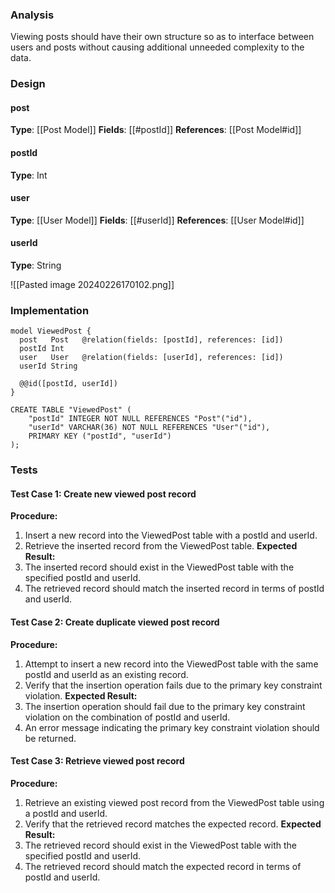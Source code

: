 
### Analysis

Viewing posts should have their own structure so as to interface between users and posts without causing additional unneeded complexity to the data.


### Design

#### post
__Type__: [[Post Model]]
__Fields__: [[#postId]]
__References__: [[Post Model#id]]

#### postId
__Type__: Int

#### user
__Type__: [[User Model]]
__Fields__: [[#userId]]
__References__: [[User Model#id]]

#### userId
__Type__: String


![[Pasted image 20240226170102.png]]


### Implementation

```
model ViewedPost {
  post   Post   @relation(fields: [postId], references: [id])
  postId Int
  user   User   @relation(fields: [userId], references: [id])
  userId String

  @@id([postId, userId])
}
```

```
CREATE TABLE "ViewedPost" (
    "postId" INTEGER NOT NULL REFERENCES "Post"("id"),
    "userId" VARCHAR(36) NOT NULL REFERENCES "User"("id"),
    PRIMARY KEY ("postId", "userId")
);
```


### Tests

#### Test Case 1: Create new viewed post record

**Procedure:**
1. Insert a new record into the ViewedPost table with a postId and userId.
2. Retrieve the inserted record from the ViewedPost table.
**Expected Result:**
1. The inserted record should exist in the ViewedPost table with the specified postId and userId.
2. The retrieved record should match the inserted record in terms of postId and userId.


#### Test Case 2: Create duplicate viewed post record

**Procedure:**
1. Attempt to insert a new record into the ViewedPost table with the same postId and userId as an existing record.
2. Verify that the insertion operation fails due to the primary key constraint violation.
**Expected Result:**
1. The insertion operation should fail due to the primary key constraint violation on the combination of postId and userId.
2. An error message indicating the primary key constraint violation should be returned.


#### Test Case 3: Retrieve viewed post record

**Procedure:**
1. Retrieve an existing viewed post record from the ViewedPost table using a postId and userId.
2. Verify that the retrieved record matches the expected record.
**Expected Result:**
1. The retrieved record should exist in the ViewedPost table with the specified postId and userId.
2. The retrieved record should match the expected record in terms of postId and userId.